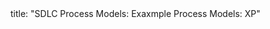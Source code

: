 <frontmatter>
title: "SDLC Process Models: Exaxmple Process Models: XP"
</frontmatter>

<include src="index-body.md" boilerplate />

